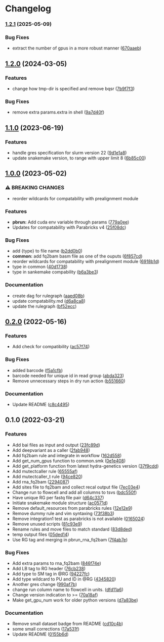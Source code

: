 # Changelog

### [1.2.1](https://www.github.com/hydra-genetics/parabricks/compare/v1.2.0...v1.2.1) (2025-05-09)


### Bug Fixes

* extract the number of gpus in a more robust manner ([670aaeb](https://www.github.com/hydra-genetics/parabricks/commit/670aaeb13e41ce29ce7189da974f2e74cdf92ed9))

## [1.2.0](https://www.github.com/hydra-genetics/parabricks/compare/v1.1.0...v1.2.0) (2024-03-05)


### Features

* change how tmp-dir is specified and remove bqsr ([7b9f7f3](https://www.github.com/hydra-genetics/parabricks/commit/7b9f7f34aad6f2330fc2fd576aaa99172ec832f3))


### Bug Fixes

* remove extra params.extra in shell ([9a7d40f](https://www.github.com/hydra-genetics/parabricks/commit/9a7d40f775bb4f8be2ae4e331a3f24dc89e0388b))

## [1.1.0](https://www.github.com/hydra-genetics/parabricks/compare/v1.0.0...v1.1.0) (2023-06-19)


### Features

* handle gres specification for slurm version 22 ([9d1e1a8](https://www.github.com/hydra-genetics/parabricks/commit/9d1e1a888c5c65b1d038b07903a09f42c4d36d96))
* update snakemake version, to range with upper limit 8 ([6b85c00](https://www.github.com/hydra-genetics/parabricks/commit/6b85c0060f3408fe9af4a90d83fad87a18d6c633))

## [1.0.0](https://www.github.com/hydra-genetics/parabricks/compare/v0.2.0...v1.0.0) (2023-05-02)


### ⚠ BREAKING CHANGES

* reorder wildcards for compatability with prealignment module

### Features

* **pbrun:** Add cuda env variable through params ([779a0ee](https://www.github.com/hydra-genetics/parabricks/commit/779a0eee5679e483e1d10ed77df7953f4fec6ca1))
* Updates for compatability with Parabricks v4 ([25f08dc](https://www.github.com/hydra-genetics/parabricks/commit/25f08dc55ec0ff997afe0ddb05bb689ef2ecd397))


### Bug Fixes

* add {type} to file name ([b2dd0b0](https://www.github.com/hydra-genetics/parabricks/commit/b2dd0b049c63b34e1384f560a74152e286d26144))
* **common:** add fq2bam basm file as one of the ouputs ([6f857cd](https://www.github.com/hydra-genetics/parabricks/commit/6f857cdd48ea39095055c79616a7fc0f03d63df7))
* reorder wildcards for compatability with prealignment module ([6918b1d](https://www.github.com/hydra-genetics/parabricks/commit/6918b1d0ae4d21fe3a9939ef0e1df042dc42f21d))
* type in common ([40d1738](https://www.github.com/hydra-genetics/parabricks/commit/40d17386a6d2d4adfc601191d3f71ed5d16fba98))
* type in sankemake compability ([b6a3be3](https://www.github.com/hydra-genetics/parabricks/commit/b6a3be328d4e517b9931323c80f933c77ec0ebb1))


### Documentation

* create dag for rulegraph ([aaed08b](https://www.github.com/hydra-genetics/parabricks/commit/aaed08b061e9c31ba0a147d6b2504d13730f0e73))
* update compatability.md ([d6a8ca8](https://www.github.com/hydra-genetics/parabricks/commit/d6a8ca80d6cf23a6ef54e5a142acc26d80a7c513))
* update the rulegraph ([bf52ecc](https://www.github.com/hydra-genetics/parabricks/commit/bf52eccd7f71d5eebfcbfb89fcb3d9cfaa87525d))

## [0.2.0](https://www.github.com/hydra-genetics/parabricks/compare/v0.1.0...v0.2.0) (2022-05-16)


### Features

* Add check for compatibility ([ac57f74](https://www.github.com/hydra-genetics/parabricks/commit/ac57f74d454a03a9222f71bc0e2f9e5fe7d48d6b))


### Bug Fixes

* added barcode ([f5a1cfb](https://www.github.com/hydra-genetics/parabricks/commit/f5a1cfb0367b58752c7449247885662aed2e6928))
* barcode needed for unique id in read group ([abda323](https://www.github.com/hydra-genetics/parabricks/commit/abda3231e8d4ae3bf8aabdf2e70067cb14cffe93))
* Remove unnecessary steps in dry run action ([b551660](https://www.github.com/hydra-genetics/parabricks/commit/b551660c4dac69d28b2426ea8f1a0217def0414e))


### Documentation

* Update README ([c8c4495](https://www.github.com/hydra-genetics/parabricks/commit/c8c4495090dd600fcca4addf21c27ad27d20b57a))

## 0.1.0 (2022-03-21)


### Features

* Add bai files as input and output ([23fc89d](https://www.github.com/hydra-genetics/parabricks/commit/23fc89d351fdc7e4361c0b8546c9fd2f098fec35))
* Add deepvariant as a caller ([2fab948](https://www.github.com/hydra-genetics/parabricks/commit/2fab948cadb05ad9ee84f45fd17dc252ac3f4804))
* Add fq2bam rule and integrate in workflow ([162d558](https://www.github.com/hydra-genetics/parabricks/commit/162d5580a5c30cad0eb401ffe1bb49d79e25d598))
* Add get_num_gpus function to common.smk ([0e1e408](https://www.github.com/hydra-genetics/parabricks/commit/0e1e4081af41a5cd350bda2f6786703855aa0338))
* Add get_platform function from latest hydra-genetics version ([37f9cdd](https://www.github.com/hydra-genetics/parabricks/commit/37f9cdd32e2fb44fbd031fddc007bdbf379ffcce))
* Add mutectcaller rule ([65555af](https://www.github.com/hydra-genetics/parabricks/commit/65555af4761fefec1808f087fd4efc449ea3f572))
* Add mutectcaller_t rule ([94ce820](https://www.github.com/hydra-genetics/parabricks/commit/94ce820f5d3ae20b9a99574218ac430d4693a364))
* Add rna_fq2bam ([2294087](https://www.github.com/hydra-genetics/parabricks/commit/2294087d0a20c8ffcc21aa24b7d6f17bbe51731c))
* Add sites file to fq2bam and collect recal output file ([7ec03e4](https://www.github.com/hydra-genetics/parabricks/commit/7ec03e474b5eaa349944c5cf0885e6b6fc6be340))
* Change run to flowcell and add all columns to tsvs ([bdc550f](https://www.github.com/hydra-genetics/parabricks/commit/bdc550fba28fbfd19b48d6c54f378cb00b621d35))
* Have unique RG per fastq file pair ([d64c337](https://www.github.com/hydra-genetics/parabricks/commit/d64c3378e11d0e84b357541f9e572029b02a7e05))
* Initiate snakemake module structure ([ac0571d](https://www.github.com/hydra-genetics/parabricks/commit/ac0571dce02d491cb574e4ea61637ed82cbb49a6))
* Remove default_resources from parabricks rules ([12e12e9](https://www.github.com/hydra-genetics/parabricks/commit/12e12e90ec75b5933f5f01b8fb96d9c4c37c391e))
* Remove dummy rule and vim syntaxing ([73f38b3](https://www.github.com/hydra-genetics/parabricks/commit/73f38b3fcc56dcf7b6af98c5c5edd26433375f81))
* Remove integration1 test as parabricks is not available ([0165024](https://www.github.com/hydra-genetics/parabricks/commit/016502445cfdef4e6648f334adcaf7f836a9a72a))
* Remove unused scripts ([81c93e9](https://www.github.com/hydra-genetics/parabricks/commit/81c93e9d7c3ac179a1640bfb2353c5a7841d3c27))
* Rename rules and move files to match standard ([83d8ded](https://www.github.com/hydra-genetics/parabricks/commit/83d8ded08b4d77ca3c38e2829f0892f8e2385cb9))
* temp output files ([05ded14](https://www.github.com/hydra-genetics/parabricks/commit/05ded14946f9592c09e558be09a0e4e9f2f6bb1b))
* Use RG tag and merging in pbrun_rna_fq2bam ([7f4ab7e](https://www.github.com/hydra-genetics/parabricks/commit/7f4ab7e0206d88c6f297cfb171f9b6fb844607e3))


### Bug Fixes

* Add extra params to rna_fq2bam ([846f74e](https://www.github.com/hydra-genetics/parabricks/commit/846f74edee61cffabb180b12b14f1cfa03300cbf))
* Add LB tag to RG header ([76cb238](https://www.github.com/hydra-genetics/parabricks/commit/76cb238313d4277a109a71f4e9d988ef7f4e6e1c))
* Add type to SM tag in @RG ([94227fc](https://www.github.com/hydra-genetics/parabricks/commit/94227fc4bd529b54c21c5e45127ef54d3c3a507e))
* Add type wildcard to PU and ID in @RG ([4345820](https://www.github.com/hydra-genetics/parabricks/commit/4345820a4285188ac0e79ccc269898ce4c5ef9c8))
* Another gres change ([990af7b](https://www.github.com/hydra-genetics/parabricks/commit/990af7b222c40bc4eef0b563556bee67e6ccc5cf))
* change run column name to flowcell in units. ([dfd11a6](https://www.github.com/hydra-genetics/parabricks/commit/dfd11a67d86652c5ca1eb987fe28f78280a95f58))
* Change version indication to >= ([70a18af](https://www.github.com/hydra-genetics/parabricks/commit/70a18af5c801af6d46d6b568ce19988049f8e145))
* Make get_gpu_num work for older python versions ([d7a83be](https://www.github.com/hydra-genetics/parabricks/commit/d7a83be469ea9625de57dbbba4b72bc95e4100b3))


### Documentation

* Remove small dataset badge from README ([cd10c4b](https://www.github.com/hydra-genetics/parabricks/commit/cd10c4bc7054527053d8255df3a2a5fc73fd5fbc))
* some small corrections ([17a531f](https://www.github.com/hydra-genetics/parabricks/commit/17a531f25b92f490ecc8402b807f11ef4366a345))
* Update README ([0155b6d](https://www.github.com/hydra-genetics/parabricks/commit/0155b6d754835be0978bf89e395c740db895642a))
